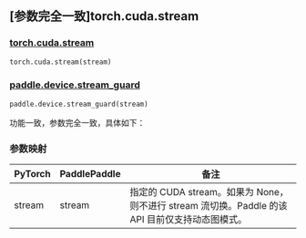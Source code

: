## [参数完全一致]torch.cuda.stream

### [torch.cuda.stream](https://pytorch.org/docs/stable/generated/torch.cuda.stream.html)

```python
torch.cuda.stream(stream)
```

### [paddle.device.stream_guard](https://www.paddlepaddle.org.cn/documentation/docs/zh/2.6/api/paddle/device/stream_guard_cn.html#stream-guard)

```python
paddle.device.stream_guard(stream)
```

功能一致，参数完全一致，具体如下：
### 参数映射

| PyTorch       | PaddlePaddle | 备注                                                   |
| ------------- | ------------ | ------------------------------------------------------ |
| stream        | stream            | 指定的 CUDA stream。如果为 None，则不进行 stream 流切换。Paddle 的该 API 目前仅支持动态图模式。                                    |
